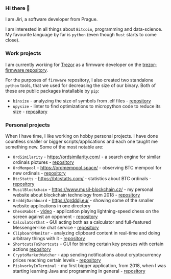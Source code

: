 ### Hi there 👋

I am Jiri, a software developer from Prague.

I am interested in all things about `Bitcoin`, programming and data-science. My favourite language by far is `python` (even though `Rust` starts to come close).

### Work projects
I am currently working for [Trezor](https://www.trezor.io) as a firmware developer on the [trezor-firmware repository](https://github.com/trezor/trezor-firmware).

For the purposes of `firmware` repository, I also created two standalone `python` tools, that we used for decreasing the size of our binary. Both of these are public packages installable by `pip`: 
- `binsize` - analyzing the size of symbols from .elf files - [repository](https://github.com/grdddj/binsize)
- `upysize` - linter to find optimizations to micropython code to reduce its size - [repository](https://github.com/grdddj/upysize)

### Personal projects
When I have time, I like working on hobby personal projects. I have done countless smaller or bigger scripts/applications and each one taught me something new.
Some of the most notable are:

- `OrdSimilarity` - https://ordsimilarity.com/ - a search engine for similar ordinals pictures - [repository](https://github.com/grdddj/similar-ordinals)
- `OrdMempool` - https://ordmempool.space/ - observing BTC mempool for new ordinals - [repository](https://github.com/grdddj/ordmempool)
- `BtcStatts` - https://btcstatts.com/ - statistics about BTC ordinals - [repository](https://github.com/grdddj/ordinals-statistics)
- `MusilBlockchain` - https://www.musil-blockchain.cz/ - my personal website about blockchain technology from 2018 - [repository](https://github.com/grdddj/My-blockchain-page)
- `GrdddjDashboard` - https://grdddj.eu/ - showing some of the smaller website applications in one directory
- `ChessRobot` - [video](https://raw.githubusercontent.com/grdddj/My-codebase/master/Python/Chess%20Robot/ChessRobot_in_action.mp4) - application playing lightning-speed chess on the screen against an opponent - [repository](https://github.com/grdddj/My-codebase/tree/master/Python/Chess%20Robot)
- `CalculatorChat` - GUI acting both as a calculator and full-featured Messenger-like chat service - [repository](https://github.com/grdddj/My-codebase/tree/master/Python/GUI%20-%20CalcJokeChat)
- `ClipboardMonitor` - analyzing clipboard content in real-time and doing arbitrary things with it - [repository](https://github.com/grdddj/My-codebase/tree/master/Python/Clipboard%20hacks)
- `ShortcutsToShortcuts` - GUI for binding certain key presses with certain actions [repository](https://github.com/grdddj/My-codebase/tree/master/Python/GUI%20-%20Shortcuts%20to%20shortcuts)
- `CryptoMarketWatcher` - app sending notifications about cryptocurrency prices reaching certain levels - [repository](https://github.com/grdddj/My-codebase/tree/master/Python/Market%20Watcher)
- `PiskvorkyInTerminal` - my first bigger application, from 2018, when I was starting learning Java and programming in general - [repository](https://github.com/grdddj/My-codebase/tree/master/Java/Java%20-%20Pi%C5%A1kvorky%20OutputWindow)
